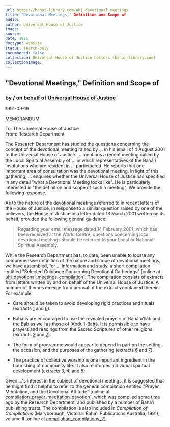 ```yaml
---
url: https://bahai-library.com/uhj_devotional_meetings
title: "Devotional Meetings," Definition and Scope of
audio: 
author: Universal House of Justice
image: 
source: 
date: 1991
doctype: website
status: search-only
encumbered: false
collection: Universal House of Justice Letters (bahai-library.com)
collectionImage: 
---
```



## "Devotional Meetings," Definition and Scope of

### by / on behalf of [Universal House of Justice](https://bahai-library.com/author/Universal+House+of+Justice)

1991-09-19


MEMORANDUM  

To: The Universal House of Justice  
From: Research Department  
  
The Research Department has studied the questions concerning the concept of the devotional meeting raised by ... in his email of 4 August 2001 to the Universal House of Justice. ... mentions a recent meeting called by the Local Spiritual Assembly of ... in which representatives of the Bahá'í institutions who are resident in ... participated. He reports that one important area of consultation was the devotional meeting. In light of this gathering, ... enquires whether the Universal House of Justice has specified in any detail "what a Devotional Meeting looks like". He is particularly interested in "the definition and scope of such a meeting". We provide the following response.  
  
As to the nature of the devotional meetings referred to in recent letters of the House of Justice, in response to a similar question raised by one of the believers, the House of Justice in a letter dated 13 March 2001 written on its behalf, provided the following general guidance:  

> Regarding your email message dated 14 February 2001, which has been received at the World Centre, questions concerning local devotional meetings should be referred to your Local or National Spiritual Assembly.  

While the Research Department has, to date, been unable to locate any comprehensive definition of the nature and scope of devotional meetings, we have assembled, for ... information and study, a short compilation entitled "Selected Guidance Concerning Devotional Gatherings" \[online at [uhj\_devotional\_meetings_compilation](http://bahai-library.com/uhj_devotional_meetings_compilation)\]. The compilation consists of extracts from letters written by and on behalf of the Universal House of Justice. A number of themes emerge from perusal of the extracts contained therein. For example:  

*   Care should be taken to avoid developing rigid practices and rituals (extracts [1](http://bahai-library.com/uhj_devotional_meetings_compilation#1) and [6](http://bahai-library.com/uhj_devotional_meetings_compilation#6)).  
>       
>     
*   Bahá'ís are encouraged to use the revealed prayers of Bahá'u'lláh and the Báb as well as those of 'Abdu'l-Bahá. It is permissible to have prayers and readings from the Sacred Scriptures of other religions (extracts [2](http://bahai-library.com/uhj_devotional_meetings_compilation#2) and [7](http://bahai-library.com/uhj_devotional_meetings_compilation#7)).  
>       
>     
*   The form of programme would appear to depend in part on the setting, the occasion, and the purposes of the gathering (extracts [6](http://bahai-library.com/uhj_devotional_meetings_compilation#6) and [7](http://bahai-library.com/uhj_devotional_meetings_compilation#7)).  
>       
>     
*   The practice of collective worship is one important ingredient in the flourishing of community life. It also reinforces individual spiritual development (extracts [3](http://bahai-library.com/uhj_devotional_meetings_compilation#3), [4](http://bahai-library.com/uhj_devotional_meetings_compilation#4), and [5](http://bahai-library.com/uhj_devotional_meetings_compilation#5)).  
>     

Given ...'s interest in the subject of devotional meetings, it is suggested that he might find it helpful to refer to the general compilation entitled "Prayer, Meditation, and the Devotional Attitude" \[online at [compilation\_prayer\_meditation_devotion](http://bahai-library.com/compilation_prayer_meditation_devotion)\], which was compiled some time ago by the Research Department, and published by a number of Bahá'í publishing trusts. The compilation is also included in _Compilation of Compilations_ (Maryborough, Victoria: Bahá'í Publications Australia, 1991), volume II \[online at [compilation\_compilations\_2](http://bahai-library.com/compilation_compilations_2)\].